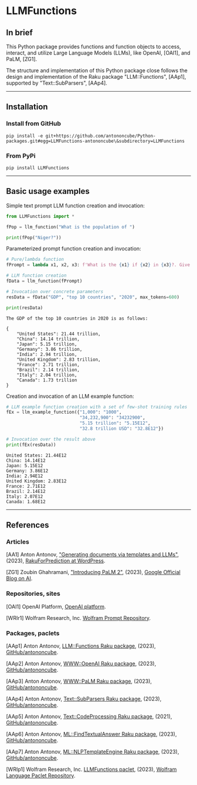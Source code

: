 # LLMFunctions

## In brief

This Python package provides functions and function objects to access, interact, and utilize 
Large Language Models (LLMs), like OpenAI, [OAI1], and PaLM, [ZG1].

The structure and implementation of this Python package close follows the design and implementation
of the Raku package "LLM::Functions", [AAp1], supported by "Text::SubParsers", [AAp4].

--------

## Installation

### Install from GitHub

```shell
pip install -e git+https://github.com/antononcube/Python-packages.git#egg=LLMFunctions-antononcube\&subdirectory=LLMFunctions
```

### From PyPi

```shell
pip install LLMFunctions
```

------

## Basic usage examples

Simple text prompt LLM function creation and invocation:

```python
from LLMFunctions import *

fPop = llm_function("What is the population of ")

print(fPop("Niger?"))
```

Parameterized prompt function creation and invocation:

```python
# Pure/lambda function
fPrompt = lambda x1, x2, x3: f'What is the {x1} if {x2} in {x3}?. Give the result as JSON object with name-value pairs.'

# LLM function creation
fData = llm_function(fPrompt)

# Invocation over concrete parameters
resData = fData("GDP", "top 10 countries", "2020", max_tokens=600)

print(resData)
```

```
The GDP of the top 10 countries in 2020 is as follows:

{
    "United States": 21.44 trillion,
    "China": 14.14 trillion,
    "Japan": 5.15 trillion,
    "Germany": 3.86 trillion,
    "India": 2.94 trillion,
    "United Kingdom": 2.83 trillion,
    "France": 2.71 trillion,
    "Brazil": 2.14 trillion,
    "Italy": 2.04 trillion,
    "Canada": 1.73 trillion
}
```

Creation and invocation of an LLM example function:

```python
# LLM example function creation with a set of few-shot training rules
fEx = llm_example_function({"1,000": "1000",
                            "34,232,900": "34232900",
                            "5.15 trillion": "5.15E12",
                            "32.8 trillion USD": "32.8E12"})

# Invocation over the result above
print(fEx(resData))
```

```
United States: 21.44E12
China: 14.14E12
Japan: 5.15E12
Germany: 3.86E12
India: 2.94E12
United Kingdom: 2.83E12
France: 2.71E12
Brazil: 2.14E12
Italy: 2.07E12
Canada: 1.68E12
```

--------

## References

### Articles

[AA1] Anton Antonov,
["Generating documents via templates and LLMs"](https://rakuforprediction.wordpress.com/2023/07/11/generating-documents-via-templates-and-llms/),
(2023),
[RakuForPrediction at WordPress](https://rakuforprediction.wordpress.com).

[ZG1] Zoubin Ghahramani,
["Introducing PaLM 2"](https://blog.google/technology/ai/google-palm-2-ai-large-language-model/),
(2023),
[Google Official Blog on AI](https://blog.google/technology/ai/).

### Repositories, sites

[OAI1] OpenAI Platform, [OpenAI platform](https://platform.openai.com/).

[WRIr1] Wolfram Research, Inc.
[Wolfram Prompt Repository](https://resources.wolframcloud.com/PromptRepository/).

### Packages, paclets

[AAp1] Anton Antonov,
[LLM::Functions Raku package](https://github.com/antononcube/Raku-LLM-Functions),
(2023),
[GitHub/antononcube](https://github.com/antononcube).

[AAp2] Anton Antonov,
[WWW::OpenAI Raku package](https://github.com/antononcube/Raku-WWW-OpenAI),
(2023),
[GitHub/antononcube](https://github.com/antononcube).

[AAp3] Anton Antonov,
[WWW::PaLM Raku package](https://github.com/antononcube/Raku-WWW-PaLM),
(2023),
[GitHub/antononcube](https://github.com/antononcube).

[AAp4] Anton Antonov,
[Text::SubParsers Raku package](https://github.com/antononcube/Raku-Text-SubParsers),
(2023),
[GitHub/antononcube](https://github.com/antononcube).

[AAp5] Anton Antonov,
[Text::CodeProcessing Raku package](https://github.com/antononcube/Raku-Text-CodeProcessing),
(2021),
[GitHub/antononcube](https://github.com/antononcube).

[AAp6] Anton Antonov,
[ML::FindTextualAnswer Raku package](https://github.com/antononcube/Raku-ML-FindTextualAnswer),
(2023),
[GitHub/antononcube](https://github.com/antononcube).

[AAp7] Anton Antonov,
[ML::NLPTemplateEngine Raku package](https://github.com/antononcube/Raku-ML-NLPTemplateEngine),
(2023),
[GitHub/antononcube](https://github.com/antononcube).

[WRIp1] Wolfram Research, Inc.
[LLMFunctions paclet](https://resources.wolframcloud.com/PacletRepository/resources/Wolfram/LLMFunctions/),
(2023),
[Wolfram Language Paclet Repository](https://resources.wolframcloud.com/PacletRepository/).
